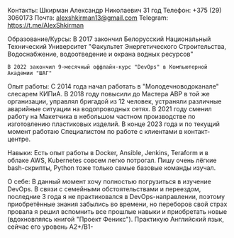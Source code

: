 Контакты:
    Шкирман Александр Николаевич
    31 год
    Телефон:  +375 (29) 3060173
    Почта:    alexshkirman13@gmail.com
    Telegram: https://t.me/AlexShkirman

Образование/Курсы:
    В 2017 закончил Белорусский Национальный Технический Университет 
    "Факультет Энергетического Строительства, Водоснабжение, водоотведение и охрана водных ресурсов"

    В 2022 закончил 9-месячный оффлайн-курс "DevOps" в Компьютерной Академии "ШАГ"

Опыт работы:
    С 2014 года начал работать в "Молодечноводоканале" слесарем КИПиА.
    В 2018 году повысили до Мастера АВР в той же организации, управлял бригадой из 12 человек, устраняли различные аварийные ситуации на водопроводных сетях.
    В 2021 году сменил работу на Макетчика в небольшом частном производстве по изготовлению пластиковых изделий.
    В конце 2023 года и по текущий момент работаю Специалистом по работе с клиентами в контакт-центре.

Навыки:
    Есть опыт работы в Docker, Ansible, Jenkins, Teraform и в облаке AWS, Kubernetes совсем легко потрогал. Пишу очень лёгкие bash-скрипты, Python тоже только самые базовые команды изучал.

О себе:
    В данный момент хочу полностью погрузиться в изучение DevOps.
    В связи с семейными обстоятельствами и переездом, последние 3 года я не практиковался в DevOps-направлении, поэтому приобретённые знания забылись во времени, но переборов свой страх провала я решил вспомнить все прошлые навыки и приобретать новые (вдохновляясь книгой "Проект Феникс"). 
    Практикую Английский язык, сейчас его уровень А2+/В1-